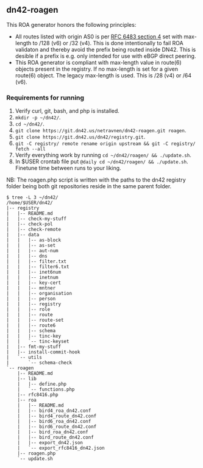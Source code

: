 ## dn42-roagen

This ROA generator honors the following principles:

- All routes listed with origin AS0 is per [RFC 6483 section 4][0] set with max-length
  to /128 (v6) or /32 (v4). This is done intentionally to fail ROA validaton and thereby
  avoid the prefix being routed inside DN42. This is desible if a prefix is e.g. only
  intended for use with eBGP direct peering.
- This ROA generator is compliant with max-length value in route(6) objects present in
  the registry. If no max-length is set for a given route(6) object. The legacy max-length
  is used. This is /28 (v4) or /64 (v6).

### Requirements for running

1. Verify curl, git, bash, and php is installed.
2. `mkdir -p ~/dn42/`.
3. `cd ~/dn42/`.
4. `git clone https://git.dn42.us/netravnen/dn42-roagen.git roagen`.
5. `git clone https://git.dn42.us/dn42/registry.git`.
6. `git -C registry/ remote rename origin upstream && git -C registry/ fetch --all`
7. Verify everything work by running `cd ~/dn42/roagen/ && ./update.sh`.
8. In $USER crontab file put `@daily cd ~/dn42/roagen/ && ./update.sh`. Finetune
   time between runs to your liking.

NB: The roagen.php script is written with the paths to the dn42 registry
folder being both git repositories reside in the same parent folder.

```
$ tree -L 3 ~/dn42/
/home/$USER/dn42/
|-- registry
|   |-- README.md
|   |-- check-my-stuff
|   |-- check-pol
|   |-- check-remote
|   |-- data
|   |   |-- as-block
|   |   |-- as-set
|   |   |-- aut-num
|   |   |-- dns
|   |   |-- filter.txt
|   |   |-- filter6.txt
|   |   |-- inet6num
|   |   |-- inetnum
|   |   |-- key-cert
|   |   |-- mntner
|   |   |-- organisation
|   |   |-- person
|   |   |-- registry
|   |   |-- role
|   |   |-- route
|   |   |-- route-set
|   |   |-- route6
|   |   |-- schema
|   |   |-- tinc-key
|   |   `-- tinc-keyset
|   |-- fmt-my-stuff
|   |-- install-commit-hook
|   `-- utils
|       `-- schema-check
`-- roagen
    |-- README.md
    |-- lib
    |   |-- define.php
    |   `-- functions.php
    |-- rfc8416.php
    |-- roa
    |   |-- README.md
    |   |-- bird4_roa_dn42.conf
    |   |-- bird4_route_dn42.conf
    |   |-- bird6_roa_dn42.conf
    |   |-- bird6_route_dn42.conf
    |   |-- bird_roa_dn42.conf
    |   |-- bird_route_dn42.conf
    |   |-- export_dn42.json
    |   `-- export_rfc8416_dn42.json
    |-- roagen.php
    `-- update.sh
```

[0]: https://tools.ietf.org/html/rfc6483#section-4
